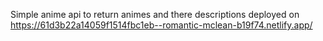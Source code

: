Simple anime api to return animes and there descriptions deployed on https://61d3b22a14059f1514fbc1eb--romantic-mclean-b19f74.netlify.app/
